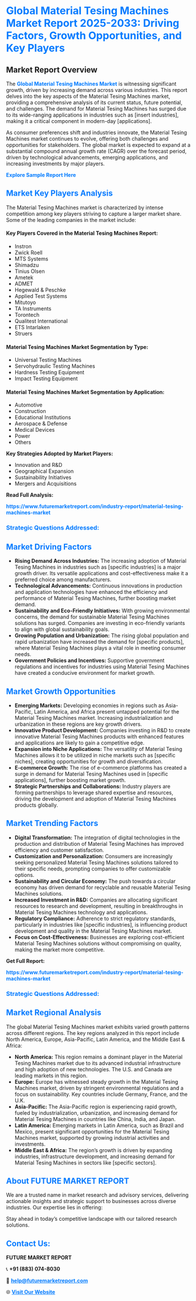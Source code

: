 <h1 style="color: #007BFF;">Global Material Tesing Machines Market Report 2025-2033: Driving Factors, Growth Opportunities, and Key Players</h1>

<section id="overview">
<h2>Market Report Overview</h2>
<p>The <a href="https://www.futuremarketreport.com/industry-report/material-tesing-machines-market" style="color: #007BFF; text-decoration: none;"><strong>Global Material Tesing Machines Market</strong></a> is witnessing significant growth, driven by increasing demand across various industries. This report delves into the key aspects of the Material Tesing Machines market, providing a comprehensive analysis of its current status, future potential, and challenges. The demand for Material Tesing Machines has surged due to its wide-ranging applications in industries such as [insert industries], making it a critical component in modern-day [applications].</p>
<p>As consumer preferences shift and industries innovate, the Material Tesing Machines market continues to evolve, offering both challenges and opportunities for stakeholders. The global market is expected to expand at a substantial compound annual growth rate (CAGR) over the forecast period, driven by technological advancements, emerging applications, and increasing investments by major players.</p>
</section>

<section id="overview">
<p><a href="https://www.futuremarketreport.com/request-sample/reportId=89855" style="color: #007BFF; text-decoration: none;"><strong>Explore Sample Report Here</strong></a></p>
</section>

<section id="key-players">
<h2 style="color: #007BFF;">Market Key Players Analysis</h2>
<p>The Material Tesing Machines market is characterized by intense competition among key players striving to capture a larger market share. Some of the leading companies in the market include:</p>
<h4>Key Players Covered in the Material Tesing Machines Report:</h4>
<ul><li>Instron</li><li>Zwick Roell</li><li>MTS Systems</li><li>Shimadzu</li><li>Tinius Olsen</li><li>Ametek</li><li>ADMET</li><li>Hegewald &amp; Peschke</li><li>Applied Test Systems</li><li>Mitutoyo</li><li>TA Instruments</li><li>Torontech</li><li>Qualitest International</li><li>ETS Intarlaken</li><li>Struers</li></ul>
<h4>Material Tesing Machines Market Segmentation by Type:</h4>
<ul><li>Universal Testing Machines</li><li>Servohydraulic Testing Machines</li><li>Hardness Testing Equipment</li><li>Impact Testing Equipment</li></ul>

<h4>Material Tesing Machines Market Segmentation by Application:</h4>
<ul><li>Automotive</li><li>Construction</li><li>Educational Institutions</li><li>Aerospace &amp; Defense</li><li>Medical Devices</li><li>Power</li><li>Others</li></ul>
<p><strong>Key Strategies Adopted by Market Players:</strong></p>
<ul>
<li>Innovation and R&D</li>
<li>Geographical Expansion</li>
<li>Sustainability Initiatives</li>
<li>Mergers and Acquisitions</li>
</ul>
</section>

<section>
<p><strong>Read Full Analysis: </strong></p><a href="https://www.futuremarketreport.com/industry-report/material-tesing-machines-market" style="color: #007BFF; text-decoration: none;"><strong>https://www.futuremarketreport.com/industry-report/material-tesing-machines-market</strong></a>
<h3 style="color: #007BFF;">Strategic Questions Addressed:</h3>
</section>

<section id="driving-factors">
<h2 style="color: #007BFF;">Market Driving Factors</h2>
<ul>
<li><strong>Rising Demand Across Industries:</strong> The increasing adoption of Material Tesing Machines in industries such as [specific industries] is a major growth driver. Its versatile applications and cost-effectiveness make it a preferred choice among manufacturers.</li>
<li><strong>Technological Advancements:</strong> Continuous innovations in production and application technologies have enhanced the efficiency and performance of Material Tesing Machines, further boosting market demand.</li>
<li><strong>Sustainability and Eco-Friendly Initiatives:</strong> With growing environmental concerns, the demand for sustainable Material Tesing Machines solutions has surged. Companies are investing in eco-friendly variants to align with global sustainability goals.</li>
<li><strong>Growing Population and Urbanization:</strong> The rising global population and rapid urbanization have increased the demand for [specific products], where Material Tesing Machines plays a vital role in meeting consumer needs.</li>
<li><strong>Government Policies and Incentives:</strong> Supportive government regulations and incentives for industries using Material Tesing Machines have created a conducive environment for market growth.</li>
</ul>
</section>

<section id="growth-opportunities">
<h2 style="color: #007BFF;">Market Growth Opportunities</h2>
<ul>
<li><strong>Emerging Markets:</strong> Developing economies in regions such as Asia-Pacific, Latin America, and Africa present untapped potential for the Material Tesing Machines market. Increasing industrialization and urbanization in these regions are key growth drivers.</li>
<li><strong>Innovative Product Development:</strong> Companies investing in R&D to create innovative Material Tesing Machines products with enhanced features and applications are likely to gain a competitive edge.</li>
<li><strong>Expansion into Niche Applications:</strong> The versatility of Material Tesing Machines allows it to be utilized in niche markets such as [specific niches], creating opportunities for growth and diversification.</li>
<li><strong>E-commerce Growth:</strong> The rise of e-commerce platforms has created a surge in demand for Material Tesing Machines used in [specific applications], further boosting market growth.</li>
<li><strong>Strategic Partnerships and Collaborations:</strong> Industry players are forming partnerships to leverage shared expertise and resources, driving the development and adoption of Material Tesing Machines products globally.</li>
</ul>
</section>

<section id="trending-factors">
<h2 style="color: #007BFF;">Market Trending Factors</h2>
<ul>
<li><strong>Digital Transformation:</strong> The integration of digital technologies in the production and distribution of Material Tesing Machines has improved efficiency and customer satisfaction.</li>
<li><strong>Customization and Personalization:</strong> Consumers are increasingly seeking personalized Material Tesing Machines solutions tailored to their specific needs, prompting companies to offer customizable options.</li>
<li><strong>Sustainability and Circular Economy:</strong> The push towards a circular economy has driven demand for recyclable and reusable Material Tesing Machines solutions.</li>
<li><strong>Increased Investment in R&D:</strong> Companies are allocating significant resources to research and development, resulting in breakthroughs in Material Tesing Machines technology and applications.</li>
<li><strong>Regulatory Compliance:</strong> Adherence to strict regulatory standards, particularly in industries like [specific industries], is influencing product development and quality in the Material Tesing Machines market.</li>
<li><strong>Focus on Cost-Effectiveness:</strong> Businesses are exploring cost-efficient Material Tesing Machines solutions without compromising on quality, making the market more competitive.</li>
</ul>
</section>

<section>
<p><strong>Get Full Report: </strong></p><a href="https://www.futuremarketreport.com/industry-report/material-tesing-machines-market" style="color: #007BFF; text-decoration: none;"><strong>https://www.futuremarketreport.com/industry-report/material-tesing-machines-market</strong></a>
<h3 style="color: #007BFF;">Strategic Questions Addressed:</h3>
</section>


<section id="regional-analysis">
<h2 style="color: #007BFF;">Market Regional Analysis</h2>
<p>The global Material Tesing Machines market exhibits varied growth patterns across different regions. The key regions analyzed in this report include North America, Europe, Asia-Pacific, Latin America, and the Middle East & Africa:</p>
<ul>
<li><strong>North America:</strong> This region remains a dominant player in the Material Tesing Machines market due to its advanced industrial infrastructure and high adoption of new technologies. The U.S. and Canada are leading markets in this region.</li>
<li><strong>Europe:</strong> Europe has witnessed steady growth in the Material Tesing Machines market, driven by stringent environmental regulations and a focus on sustainability. Key countries include Germany, France, and the U.K.</li>
<li><strong>Asia-Pacific:</strong> The Asia-Pacific region is experiencing rapid growth, fueled by industrialization, urbanization, and increasing demand for Material Tesing Machines in countries like China, India, and Japan.</li>
<li><strong>Latin America:</strong> Emerging markets in Latin America, such as Brazil and Mexico, present significant opportunities for the Material Tesing Machines market, supported by growing industrial activities and investments.</li>
<li><strong>Middle East & Africa:</strong> The region’s growth is driven by expanding industries, infrastructure development, and increasing demand for Material Tesing Machines in sectors like [specific sectors].</li>
</ul>
</section>

<footer>
<h2 style="color: #007BFF;">About FUTURE MARKET REPORT</h2>
<p>We are a trusted name in market research and advisory services, delivering actionable insights and strategic support to businesses across diverse industries. Our expertise lies in offering:</p>

<p>Stay ahead in today’s competitive landscape with our tailored research solutions.</p>

<h2 style="color: #007BFF;">Contact Us:</h2>
<p><strong>FUTURE MARKET REPORT</strong></p>
<p>📞 <strong>+91 (883) 074-8030</strong></p>
<p>📧 <strong><a href="mailto:help@futuremarketreport.com" style="color: #007BFF;">help@futuremarketreport.com</a></strong></p>
<p>🌐 <strong><a href="https://www.futuremarketreport.com/" style="color: #007BFF;">Visit Our Website</a></strong></p>
</footer>